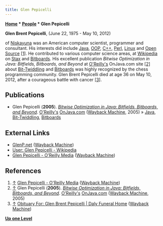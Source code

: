 ```yaml
---
title: Glen Pepicelli
---
```

**[Home](Home "Home") * [People](People "People") * Glen Pepicelli**

**Glen Brent Pepicelli**, (June 22, 1975 - May 10, 2012)

of [Niskayuna](https://en.wikipedia.org/wiki/Niskayuna,_New_York) was an American computer scientist, programmer and consultant.
His interests did include [Java](Java "Java"), [OOP](https://en.wikipedia.org/wiki/Object-oriented_programming), [C++](Cpp "Cpp"), [Perl](index.php?title=Perl&action=edit&redlink=1 "Perl (page does not exist)"), [Linux](Linux "Linux") and [Open Source](https://en.wikipedia.org/wiki/Open_source)
<a id="cite-note-1" href="#cite-ref-1">[1]</a>.
He contributed to various computer science areas, at [Wikipedia](https://en.wikipedia.org/wiki/Wikipedia) on [Stax](https://en.wikipedia.org/wiki/StAX) and [Bitboards](https://en.wikipedia.org/wiki/Bitboard).
His excellent publication *Bitwise Optimization in Java: Bitfields, Bitboards, and Beyond* at [O'Reilly's](https://en.wikipedia.org/wiki/O%27Reilly_Media) OnJava.com site <a id="cite-note-2" href="#cite-ref-2">[2]</a>
about [Bit-Twiddling](Bit-Twiddling "Bit-Twiddling") and [Bitboards](Bitboards "Bitboards") was highly recognized by the chess programming community. Glen Brent Pepicelli died at age 36 on May 10, 2012, after a courageous battle with cancer <a id="cite-note-3" href="#cite-ref-3">[3]</a>.

## Publications

- Glen Pepicelli (**2005**). *[Bitwise Optimization in Java: Bitfields, Bitboards, and Beyond](https://web.archive.org/web/20050205014648/http://www.onjava.com/pub/a/onjava/2005/02/02/bitsets.html)*. [O'Reilly's](https://en.wikipedia.org/wiki/O%27Reilly_Media) [OnJava.com](https://web.archive.org/web/20050203015229/http://onjava.com/) ([Wayback Machine](https://en.wikipedia.org/wiki/Wayback_Machine), 2005) » [Java](Java "Java"), [Bit-Twiddling](Bit-Twiddling "Bit-Twiddling"), [Bitboards](Bitboards "Bitboards")

## External Links

- [GlenP.net](https://web.archive.org/web/20080430154350/http://glenp.net/) ([Wayback Machine](https://en.wikipedia.org/wiki/Wayback_Machine))
- [User: Glen Pepicelli - Wikipedia](https://en.wikipedia.org/wiki/User:Glen_Pepicelli)
- [Glen Pepicelli - O'Reilly Media](https://web.archive.org/web/20120204162242/http://www.oreillynet.com/pub/au/2129) ([Wayback Machine](https://en.wikipedia.org/wiki/Wayback_Machine))

## References

1. <a id="cite-ref-1" href="#cite-note-1">↑</a> [Glen Pepicelli - O'Reilly Media](https://web.archive.org/web/20120204162242/http://www.oreillynet.com/pub/au/2129) ([Wayback Machine](https://en.wikipedia.org/wiki/Wayback_Machine))
1. <a id="cite-ref-2" href="#cite-note-2">↑</a> Glen Pepicelli (**2005**). *[Bitwise Optimization in Java: Bitfields, Bitboards, and Beyond](https://web.archive.org/web/20050205014648/http://www.onjava.com/pub/a/onjava/2005/02/02/bitsets.html)*. [O'Reilly's](https://en.wikipedia.org/wiki/O%27Reilly_Media) [OnJava.com](https://web.archive.org/web/20050203015229/http://onjava.com/) ([Wayback Machine](https://en.wikipedia.org/wiki/Wayback_Machine), 2005)
1. <a id="cite-ref-3" href="#cite-note-3">↑</a> [Obituary For: Glen Brent Pepicelli | Daly Funeral Home](https://web.archive.org/web/20120530010052/http://www.dalyfuneralhome.com/fh/obituaries/obituary.cfm?o_id=1478674&fh_id=11928) ([Wayback Machine](https://en.wikipedia.org/wiki/Wayback_Machine))

**[Up one Level](People "People")**

